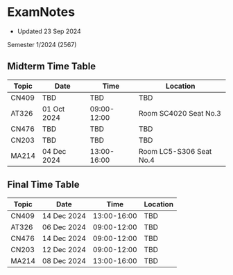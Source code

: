 # ExamNotes

* Updated 23 Sep 2024

Semester 1/2024 (2567)

## Midterm Time Table

|   Topic   | Date | Time | Location |
| --------- | ---- | ---- | -------- |
| CN409 | TBD | TBD | TBD |
| AT326 | 01 Oct 2024 | 09:00-12:00 | Room SC4020 Seat No.3 |
| CN476 | TBD | TBD | TBD |
| CN203 | TBD | TBD | TBD |
| MA214 | 04 Dec 2024 | 13:00-16:00 | Room LC5-S306 Seat No.4 |

## Final Time Table

|   Topic   | Date | Time | Location |
| --------- | ---- | ---- | -------- |
| CN409 | 14 Dec 2024 | 13:00-16:00 | TBD |
| AT326 | 06 Dec 2024 | 09:00-12:00 | TBD |
| CN476 | 14 Dec 2024 | 09:00-12:00 | TBD |
| CN203 | 12 Dec 2024 | 09:00-12:00 | TBD |
| MA214 | 08 Dec 2024 | 13:00-16:00 | TBD |
